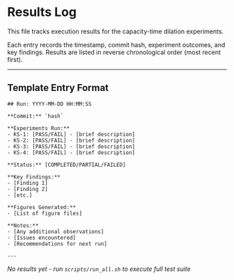 # Results Log

This file tracks execution results for the capacity-time dilation experiments.

Each entry records the timestamp, commit hash, experiment outcomes, and key findings. Results are listed in reverse chronological order (most recent first).

---

## Template Entry Format

```
## Run: YYYY-MM-DD HH:MM:SS

**Commit:** `hash`

**Experiments Run:**
- KS-1: [PASS/FAIL] - [brief description]
- KS-2: [PASS/FAIL] - [brief description]  
- KS-3: [PASS/FAIL] - [brief description]
- KS-4: [PASS/FAIL] - [brief description]

**Status:** [COMPLETED/PARTIAL/FAILED]

**Key Findings:**
- [Finding 1]
- [Finding 2]
- [etc.]

**Figures Generated:**
- [List of figure files]

**Notes:** 
- [Any additional observations]
- [Issues encountered]
- [Recommendations for next run]

---
```

*No results yet - run `scripts/run_all.sh` to execute full test suite*
